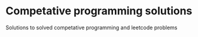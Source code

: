 # Competative programming solutions
Solutions to solved competative programming and leetcode problems
